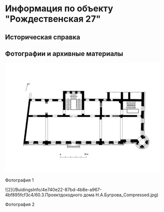 # Информация по объекту "Рождественская 27"

## Историческая справка

## Фотографии и архивные материалы

![1](/BuidingsInfo/4e740e22-87bd-4b8e-a967-4bf895fcf3c4/1_Compressed.jpg)

Фотография 1

![2](/BuidingsInfo/4e740e22-87bd-4b8e-a967-4bf895fcf3c4/60.3.Проектдоходного дома Н.А.Бугрова_Compressed.jpg)

Фотография 2

